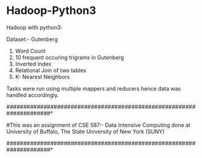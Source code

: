 # Hadoop-Python3

Hadoop with python3:

Dataset:- Gutenberg

1) Word Count
2) 10 frequent occuring trigrams in Gutenberg
3) Inverted Index
4) Relational Join of two tables
5) K- Nearest Neighbors 

Tasks were run using multiple mappers and reducers hence data was handled accordingly.

#*#*#*#*#*#*#*#*#*#*#*#*#*#*#*#*#*#*#*#*#*#*#*#*#*#*#*#*#*#*#*#*#*#*#*#*#*#*#*#*#*#*#*#*#*#*#*#*#*#*#*#*#*#*#*#*#*#*#*#*#*#*#*#*#*#*#*#*#*

#This was an assignment of CSE 587:- Data Intensive Computing done at University of Buffalo, The State University of New York (SUNY)

#*#*#*#*#*#*#*#*#*#*#*#*#*#*#*#*#*#*#*#*#*#*#*#*#*#*#*#*#*#*#*#*#*#*#*#*#*#*#*#*#*#*#*#*#*#*#*#*#*#*#*#*#*#*#*#*#*#*#*#*#*#*#*#*#*#*#*#*#*
